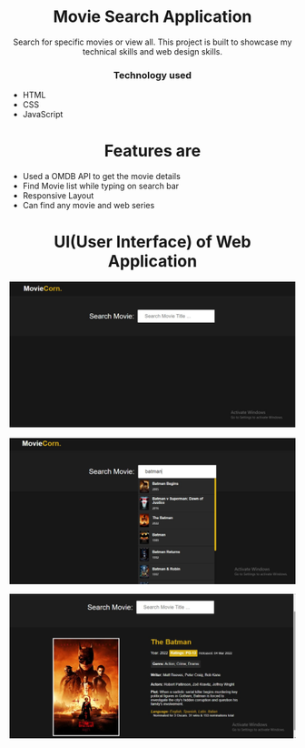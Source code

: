<h1 align="center">Movie Search Application </h1>
<p align="center" size="20px">Search for specific movies or view all. This project is built to showcase my technical skills and web design skills. </p>
<h3 align="center">Technology used </h3>
<ul>
  <li>HTML</li>
  <li>CSS</li>
  <li>JavaScript</li>
</ul>
<h1 align="center">Features are </h3>
<ul>
  <li>Used a OMDB API to get the movie details</li>
  <li>Find Movie list while typing on search bar</li>
  <li>Responsive Layout</li>
  <li>Can find any movie and web series</li>
</ul>
<h1 align="center">UI(User Interface) of Web Application</h1>

![This is an Image](pic3.jpeg)

![This is an Image](pic2.jpeg)

![This is an Image](pic1.jpeg)

